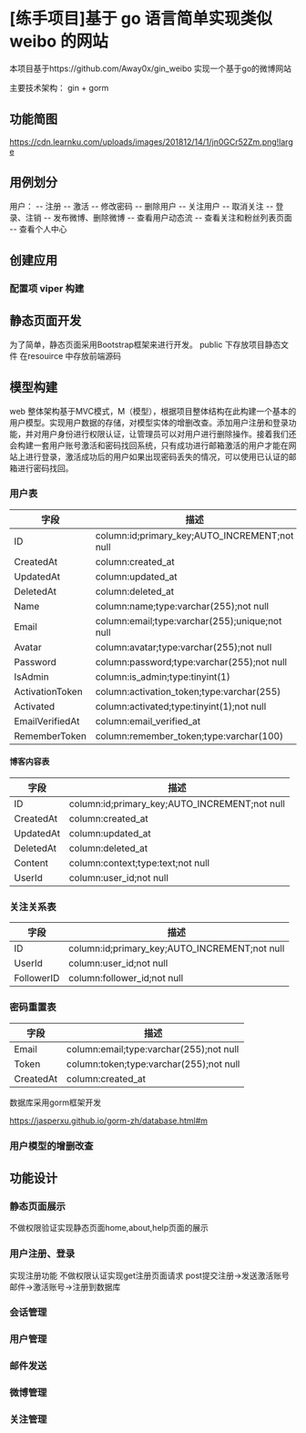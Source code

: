 # [练手项目]基于 go 语言简单实现类似 weibo 的网站
本项目基于https://github.com/Away0x/gin_weibo 实现一个基于go的微博网站

主要技术架构：
gin + gorm

## 功能简图
https://cdn.learnku.com/uploads/images/201812/14/1/jn0GCr52Zm.png!large

## 用例划分
用户：
-- 注册
-- 激活
-- 修改密码
-- 删除用户
-- 关注用户
-- 取消关注
-- 登录、注销
-- 发布微博、删除微博
-- 查看用户动态流
-- 查看关注和粉丝列表页面
-- 查看个人中心
## 创建应用
### 配置项 viper 构建

## 静态页面开发
为了简单，静态页面采用Bootstrap框架来进行开发。
public 下存放项目静态文件
在resouirce 中存放前端源码



## 模型构建
web 整体架构基于MVC模式，M（模型），根据项目整体结构在此构建一个基本的用户模型。实现用户数据的存储，对模型实体的增删改查。添加用户注册和登录功能，并对用户身份进行权限认证，让管理员可以对用户进行删除操作。接着我们还会构建一套用户账号激活和密码找回系统，只有成功进行邮箱激活的用户才能在网站上进行登录，激活成功后的用户如果出现密码丢失的情况，可以使用已认证的邮箱进行密码找回。

### 用户表
|字段|描述|
|--|--|
|ID|column:id;primary_key;AUTO_INCREMENT;not null|
|CreatedAt|column:created_at|
|UpdatedAt|column:updated_at|
|DeletedAt|column:deleted_at|
|Name|column:name;type:varchar(255);not null|
|Email|column:email;type:varchar(255);unique;not null|
|Avatar|column:avatar;type:varchar(255);not null|
|Password|column:password;type:varchar(255);not null|
|IsAdmin|column:is_admin;type:tinyint(1)|
|ActivationToken|column:activation_token;type:varchar(255)|
|Activated|column:activated;type:tinyint(1);not null|
|EmailVerifiedAt|column:email_verified_at|
|RememberToken|column:remember_token;type:varchar(100)|


#### 博客内容表
|字段|描述|
|--|--|
|ID|column:id;primary_key;AUTO_INCREMENT;not null|
|CreatedAt|column:created_at|
|UpdatedAt|column:updated_at|
|DeletedAt|column:deleted_at|
|Content|column:context;type:text;not null|
|UserId|column:user_id;not null|

### 关注关系表
|字段|描述|
|--|--|
|ID|column:id;primary_key;AUTO_INCREMENT;not null|
|UserId|column:user_id;not null|
|FollowerID|column:follower_id;not null|

### 密码重置表
|字段|描述|
|--|--|
|Email|column:email;type:varchar(255);not null|
|Token|column:token;type:varchar(255);not null|
|CreatedAt|column:created_at|

数据库采用gorm框架开发

https://jasperxu.github.io/gorm-zh/database.html#m
### 用户模型的增删改查

## 功能设计
### 静态页面展示
不做权限验证实现静态页面home,about,help页面的展示

### 用户注册、登录
实现注册功能
不做权限认证实现get注册页面请求
post提交注册->发送激活账号邮件->激活账号->注册到数据库
### 会话管理
### 用户管理
### 邮件发送
### 微博管理
### 关注管理



